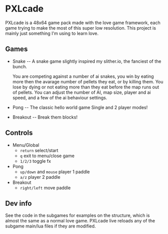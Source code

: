 # PXLcade
PXLcade is a 48x64 game pack made with the love game framework, each game trying to make the most of this super low resolution. This project is mainly just something I'm using to learn love.

## Games
+ Snake -- A snake game slightly inspired my slither.io, the fanciest of the bunch.

   You are competing against a number of ai snakes, you win by eating more then the avarage number of pellets they eat, or by killing them. You lose by dying or not eating more than they eat before the map runs out of pellets. You can adjust the number of AI, map size, player and ai speed, and a few of the ai behaviour settings. 

+ Pong -- The classic hello world game
   Single and 2 player modes!
+ Breakout -- Break them blocks!

## Controls

* Menu/Global
  * `return` select/start
  * `q` exit to menu/close game
  * `1/2/3` toggle fx
* Pong 
  * `up/down` and `mouse` player 1 paddle
  * `a/z` player 2 paddle
* Breakout
  * `right/left` move paddle

## Dev info
See the code in the subgames for examples on the structure, which is almost the same as a normal love game. PXLcade live reloads any of the subgame main/lua files if they are modified. 
